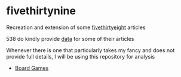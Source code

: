 # fivethirtynine

Recreation and extension of some [fivethirtyeight](http://fivethirtyeight.com/) articles

538 do kindly provide [data](https://github.com/fivethirtyeight/data) for some of their articles

Whenever there is one that particularly takes my fancy and does not provide full details, I will be using
this repository for analysis

* [Board Games](https://github.com/pssguy/fivethirtynine/blob/master/boardGames/code.R)
